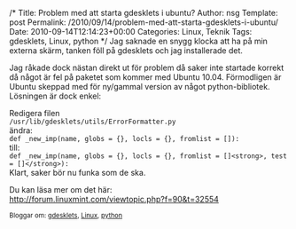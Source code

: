 /*
 Title: Problem med att starta gdesklets i ubuntu?
 Author: nsg
 Template: post
 Permalink: /2010/09/14/problem-med-att-starta-gdesklets-i-ubuntu/
 Date: 2010-09-14T12:14:23+00:00
 Categories: Linux, Teknik
 Tags: gdesklets, Linux, python
*/
Jag saknade en snygg klocka att ha på min externa skärm, tanken föll på gdesklets och jag installerade det.

Jag råkade dock nästan direkt ut för problem då saker inte startade korrekt då något är fel på paketet som kommer med Ubuntu 10.04. Förmodligen är Ubuntu skeppad med för ny/gammal version av något python-bibliotek. Lösningen är dock enkel:

Redigera filen  
`/usr/lib/gdesklets/utils/ErrorFormatter.py`  
ändra:  
`def _new_imp(name, globs = {}, locls = {}, fromlist = []):`  
till:  
`def _new_imp(name, globs = {}, locls = {}, fromlist = []<strong>, test = []</strong>):`  
Klart, saker bör nu funka som de ska.

Du kan läsa mer om det här:  
<http://forum.linuxmint.com/viewtopic.php?f=90&t=32554>

<small> <p class='technorati-tags'>
  Bloggar om: <a class='technorati-link' href='http://bloggar.se/om/gdesklets' rel='tag' target='_self'>gdesklets</a>, <a class='technorati-link' href='http://bloggar.se/om/Linux' rel='tag' target='_self'>Linux</a>, <a class='technorati-link' href='http://bloggar.se/om/python' rel='tag' target='_self'>python</a>
</p></small>